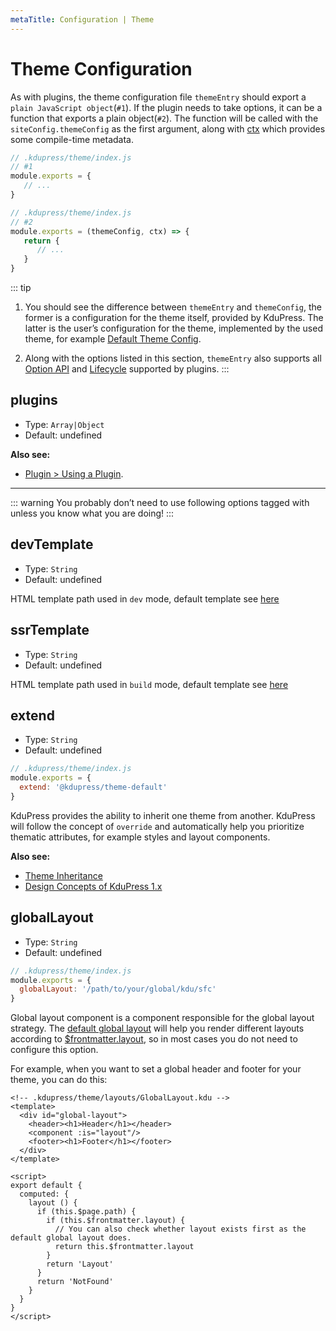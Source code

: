 ```yaml
---
metaTitle: Configuration | Theme
---
```


# Theme Configuration

As with plugins, the theme configuration file `themeEntry` should export a `plain JavaScript object`(`#1`). If the plugin needs to take options, it can be a function that exports a plain object(`#2`). The function will be called with the `siteConfig.themeConfig` as the first argument, along with [ctx](../plugin/context-api.md) which provides some compile-time metadata.

``` js
// .kdupress/theme/index.js
// #1
module.exports = {
   // ...
}
```

``` js
// .kdupress/theme/index.js
// #2
module.exports = (themeConfig, ctx) => {
   return {
      // ...
   }
}
```


::: tip
1. You should see the difference between `themeEntry` and `themeConfig`, the former is a configuration for the theme itself, provided by KduPress. The latter is the user’s configuration for the theme, implemented by the used theme, for example [Default Theme Config](./default-theme-config.md).

2. Along with the options listed in this section, `themeEntry` also supports all [Option API](../plugin/option-api.md) and [Lifecycle](../plugin/life-cycle.md) supported by plugins.
:::

## plugins

- Type: `Array|Object`
- Default: undefined

**Also see:**

- [Plugin > Using a Plugin](../plugin/using-a-plugin.md).

---

::: warning
You probably don’t need to use following options tagged with <Badge text="Danger Zone" vertical="middle"/> unless you know what you are doing!
:::

## devTemplate <Badge text="Danger Zone"/>

- Type: `String`
- Default: undefined

HTML template path used in `dev` mode, default template see [here](https://github.com/kdujs/kdupress/blob/main/packages/%40kdupress/core/lib/client/index.dev.html)

## ssrTemplate <Badge text="Danger Zone"/>

- Type: `String`
- Default: undefined

HTML template path used in `build` mode, default template see [here](https://github.com/kdujs/kdupress/blob/main/packages/%40kdupress/core/lib/client/index.ssr.html)

## extend <Badge text="Danger Zone"/>

- Type: `String`
- Default: undefined

```js
// .kdupress/theme/index.js
module.exports = {
  extend: '@kdupress/theme-default'
}
```

KduPress provides the ability to inherit one theme from another. KduPress will follow the concept of `override` and automatically help you prioritize thematic attributes, for example styles and layout components.

**Also see:**

- [Theme Inheritance](./inheritance.md)
- [Design Concepts of KduPress 1.x](../miscellaneous/design-concepts.md)

## globalLayout <Badge text="Danger Zone"/>

- Type: `String`
- Default: undefined

```js
// .kdupress/theme/index.js
module.exports = {
  globalLayout: '/path/to/your/global/kdu/sfc'
}
```

Global layout component is a component responsible for the global layout strategy. The [default global layout](https://github.com/kdujs/kdupress/blob/main/packages/%40kdupress/core/lib/client/components/GlobalLayout.kdu) will help you render different layouts according to [$frontmatter.layout](../guide/frontmatter.md#layout), so in most cases you do not need to configure this option.

For example, when you want to set a global header and footer for your theme, you can do this:

```kdu
<!-- .kdupress/theme/layouts/GlobalLayout.kdu -->
<template>
  <div id="global-layout">
    <header><h1>Header</h1></header>
    <component :is="layout"/>
    <footer><h1>Footer</h1></footer>
  </div>
</template>

<script>
export default {
  computed: {
    layout () {
      if (this.$page.path) {
        if (this.$frontmatter.layout) {
          // You can also check whether layout exists first as the default global layout does.
          return this.$frontmatter.layout
        }
        return 'Layout'
      }
      return 'NotFound'
    }
  }
}
</script>
```
